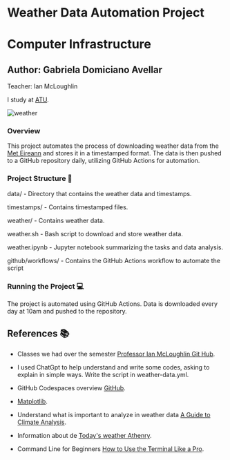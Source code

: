 # Weather Data Automation Project

#  Computer Infrastructure

## Author: Gabriela Domiciano Avellar
Teacher: Ian McLoughlin

I study at [ATU](https://www.atu.ie).

![weather](https://www.acetireland.ie/wp-content/uploads/2019/06/4-seasons-1024x1024.jpg)

### Overview

This project automates the process of downloading weather data from the [Met Eireann](https://data.gov.ie/dataset/todays-weather-athenry) and stores it in a timestamped format. The data is then pushed to a GitHub repository daily, utilizing GitHub Actions for automation.


### Project Structure 📁

data/  - Directory that contains the weather data and timestamps.

timestamps/ - Contains timestamped files.

weather/ - Contains weather data.

weather.sh - Bash script to download and store weather data.

weather.ipynb - Jupyter notebook summarizing the tasks and data analysis.

github/workflows/ - Contains the GitHub Actions workflow to automate the script

### Running the Project 💻

The project is automated using GitHub Actions. Data is downloaded every day at 10am and pushed to the repository.


## References 📚

- Classes we had over the semester [Professor Ian McLoughlin Git Hub](https://github.com/ianmcloughlin/2425_computer_infrastructure).

- I used ChatGpt to help understand and write some codes, asking to explain in simple ways. Write the script in weather-data.yml.

- GitHub Codespaces overview [GitHub](https://docs.github.com/en/codespaces/overview).

- [Matplotlib](https://matplotlib.org/3.5.3/api/_as_gen/matplotlib.pyplot.html).

- Understand what is important to analyze in weather data [A Guide to Climate Analysis](https://blog.weatherstack.com/blog/leveraging-historical-weather-data-for-climate-analysis/).

- Information about de [Today's weather Athenry](https://data.gov.ie/dataset/todays-weather-athenry).

- Command Line for Beginners [How to Use the Terminal Like a Pro](https://www.freecodecamp.org/news/command-line-for-beginners/).
